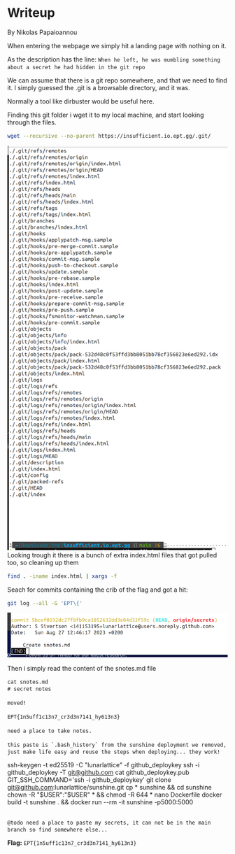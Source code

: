 # Writeup
By Nikolas Papaioannou

When entering the webpage we simply hit a landing page with nothing on it.

As the description has the line: `When he left, he was mumbling something about a secret he had hidden in the git repo`

We can assume that there is a git repo somewhere, and that we need to find it. I simply guessed the .git is a browsable directory, and it was.

Normally a tool like dirbuster would be useful here.

Finding this git folder i wget it to my local machine, and start looking through the files.

```sh
wget --recursive --no-parent https://insufficient.io.ept.gg/.git/
```

![Alt text](image.png)
Looking trough it there is a bunch of extra index.html files that got pulled too, so cleaning up them

```sh
find . -iname index.html | xargs -f
```

Seach for commits containing the crib of the flag and got a hit:

```sh
git log --all -G 'EPT\{'
```

![Alt text](image-1.png)

Then i simply read the content of the snotes.md file

```
cat snotes.md
# secret notes

moved!

EPT{1n5uff1c13n7_cr3d3n7141_hy613n3}

need a place to take notes.

this paste is `.bash_history` from the sunshine deployment we removed, just make life easy and reuse the steps when deploying... they work!
```
ssh-keygen -t ed25519 -C "lunarlattice" -f github_deploykey
ssh -i github_deploykey -T git@github.com
cat github_deploykey.pub
GIT_SSH_COMMAND='ssh -i github_deploykey' git clone git@github.com:lunarlattice/sunshine.git
cp * sunshine && cd sunshine
chown -R "$USER":"$USER" * && chmod -R 644 *
nano Dockerfile
docker build -t sunshine . && docker run --rm -it sunshine -p5000:5000
```

@todo need a place to paste my secrets, it can not be in the main branch so find somewhere else...
```

**Flag:** `EPT{1n5uff1c13n7_cr3d3n7141_hy613n3}`